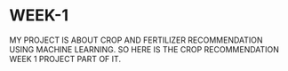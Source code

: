 # WEEK-1
MY PROJECT IS ABOUT CROP AND FERTILIZER RECOMMENDATION USING MACHINE LEARNING. SO HERE IS THE CROP RECOMMENDATION WEEK 1 PROJECT PART OF IT.
